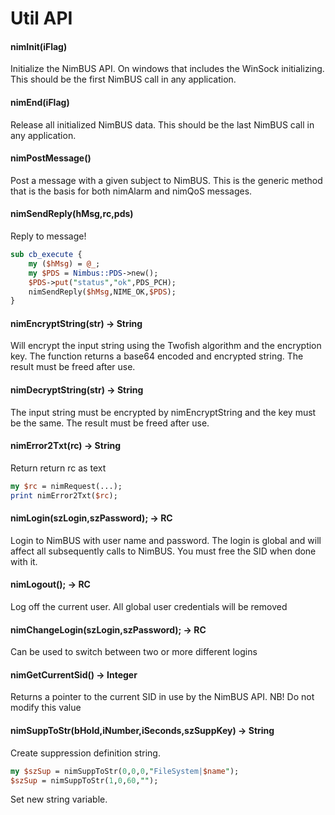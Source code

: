# Util API

#### nimInit(iFlag)

Initialize the NimBUS API. On windows that includes the WinSock initializing. This should be the first
NimBUS call in any application.

#### nimEnd(iFlag)

Release all initialized NimBUS data. This should be the last NimBUS call in any application.

#### nimPostMessage()

Post a message with a given subject to NimBUS. This is the generic method that is the basis for both nimAlarm
and nimQoS messages.

#### nimSendReply(hMsg,rc,pds)

Reply to message! 

```perl
sub cb_execute {
    my ($hMsg) = @_;
    my $PDS = Nimbus::PDS->new(); 
    $PDS->put("status","ok",PDS_PCH);
    nimSendReply($hMsg,NIME_OK,$PDS);
}
```

#### nimEncryptString(str) -> String

Will encrypt the input string using the Twofish algorithm and the encryption key. The function returns a base64
encoded and encrypted string. The result must be freed after use.

#### nimDecryptString(str) -> String

The input string must be encrypted by nimEncryptString and the key must be the same. The result must be freed
after use.

#### nimError2Txt(rc) -> String

Return return rc as text 

```perl
my $rc = nimRequest(...);
print nimError2Txt($rc);
```

#### nimLogin(szLogin,szPassword); -> RC

Login to NimBUS with user name and password. The login is global and will affect all subsequently calls to
NimBUS. You must free the SID when done with it.

#### nimLogout(); -> RC

Log off the current user. All global user credentials will be removed

#### nimChangeLogin(szLogin,szPassword); -> RC

Can be used to switch between two or more different logins

#### nimGetCurrentSid() -> Integer

Returns a pointer to the current SID in use by the NimBUS API. NB! Do not modify this value

#### nimSuppToStr(bHold,iNumber,iSeconds,szSuppKey) -> String

Create suppression definition string.

```perl
my $szSup = nimSuppToStr(0,0,0,"FileSystem|$name");
$szSup = nimSuppToStr(1,0,60,"");
```
Set new string variable.
